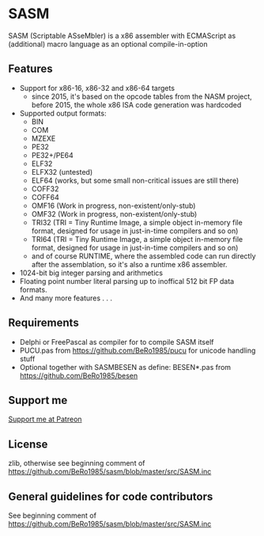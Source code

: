 # SASM

SASM (Scriptable ASseMbler) is a x86 assembler with ECMAScript as (additional) macro language as an optional compile-in-option 

## Features

- Support for x86-16, x86-32 and x86-64 targets 
  - since 2015, it's based on the opcode tables from the NASM project, before 2015, the whole x86 ISA code generation was hardcoded 
- Supported output formats: 
  - BIN 
  - COM 
  - MZEXE 
  - PE32 
  - PE32+/PE64 
  - ELF32 
  - ELFX32 (untested)
  - ELF64 (works, but some small non-critical issues are still there)
  - COFF32
  - COFF64
  - OMF16 (Work in progress, non-existent/only-stub) 
  - OMF32 (Work in progress, non-existent/only-stub) 
  - TRI32 (TRI = Tiny Runtime Image, a simple object in-memory file format, designed for usage in just-in-time compilers and so on)
  - TRI64 (TRI = Tiny Runtime Image, a simple object in-memory file format, designed for usage in just-in-time compilers and so on)
  - and of course RUNTIME, where the assembled code can run directly after the assemblation, so it's also a runtime x86 assembler.
- 1024-bit big integer parsing and arithmetics
- Floating point number literal parsing up to inoffical 512 bit FP data formats.
- And many more features . . . 

## Requirements

- Delphi or FreePascal as compiler for to compile SASM itself
- PUCU.pas from https://github.com/BeRo1985/pucu for unicode handling stuff
- Optional together with SASMBESEN as define: BESEN*.pas from https://github.com/BeRo1985/besen 

## Support me

[Support me at Patreon](https://www.patreon.com/bero)

## License

zlib, otherwise see beginning comment of https://github.com/BeRo1985/sasm/blob/master/src/SASM.inc

## General guidelines for code contributors

See beginning comment of https://github.com/BeRo1985/sasm/blob/master/src/SASM.inc
